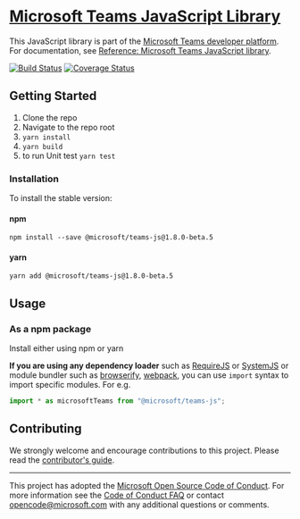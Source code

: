 # [Microsoft Teams JavaScript Library](https://msdn.microsoft.com/en-us/microsoft-teams/)

This JavaScript library is part of the [Microsoft Teams developer platform](https://msdn.microsoft.com/en-us/microsoft-teams/). For documentation, see [Reference: Microsoft Teams JavaScript library](https://docs.microsoft.com/en-us/javascript/api/overview/msteams-client).

[![Build Status](https://travis-ci.org/OfficeDev/microsoft-teams-library-js.svg?branch=master)](https://travis-ci.org/OfficeDev/microsoft-teams-library-js)
[![Coverage Status](https://coveralls.io/repos/github/OfficeDev/microsoft-teams-library-js/badge.svg?branch=master)](https://coveralls.io/github/OfficeDev/microsoft-teams-library-js?branch=master)

## Getting Started

1.  Clone the repo
2.  Navigate to the repo root
3.  `yarn install`
4.  `yarn build`
5.  to run Unit test `yarn test`

### Installation

To install the stable version:

#### npm

`npm install --save @microsoft/teams-js@1.8.0-beta.5`

#### yarn

`yarn add @microsoft/teams-js@1.8.0-beta.5`

## Usage

### As a npm package

Install either using npm or yarn

**If you are using any dependency loader** such as [RequireJS](http://requirejs.org/) or [SystemJS](https://github.com/systemjs/systemjs) or module bundler such as [browserify](http://browserify.org/), [webpack](https://webpack.github.io/), you can use `import` syntax to import specific modules. For e.g.

```typescript
import * as microsoftTeams from "@microsoft/teams-js";
```

## Contributing

We strongly welcome and encourage contributions to this project. Please read the [contributor's guide](CONTRIBUTING.md).

---

This project has adopted the [Microsoft Open Source Code of Conduct](https://opensource.microsoft.com/codeofconduct/). For more information see the [Code of Conduct FAQ](https://opensource.microsoft.com/codeofconduct/faq/) or contact [opencode@microsoft.com](mailto:opencode@microsoft.com) with any additional questions or comments.
